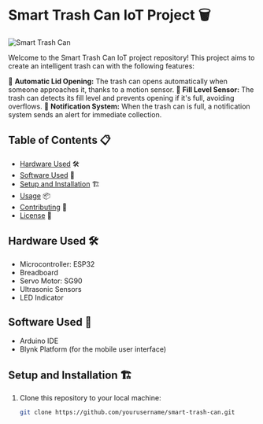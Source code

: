 # Smart Trash Can IoT Project 🗑️

![Smart Trash Can](link_to_your_project_image.png)

Welcome to the Smart Trash Can IoT project repository! This project aims to create an intelligent trash can with the following features:

🚀 **Automatic Lid Opening:** The trash can opens automatically when someone approaches it, thanks to a motion sensor.
📏 **Fill Level Sensor:** The trash can detects its fill level and prevents opening if it's full, avoiding overflows.
📢 **Notification System:** When the trash can is full, a notification system sends an alert for immediate collection.

## Table of Contents 📋

- [Hardware Used](#hardware-used) 🛠️
- [Software Used](#software-used) 📡
- [Setup and Installation](#setup-and-installation) 🏗️
- [Usage](#usage) 📦
- [Contributing](#contributing) 🤝
- [License](#license) 📄

## Hardware Used 🛠️

- Microcontroller: ESP32
- Breadboard
- Servo Motor: SG90
- Ultrasonic Sensors
- LED Indicator

## Software Used 📡

- Arduino IDE
- Blynk Platform (for the mobile user interface)

## Setup and Installation 🏗️

1. Clone this repository to your local machine:

   ```bash
   git clone https://github.com/yourusername/smart-trash-can.git
